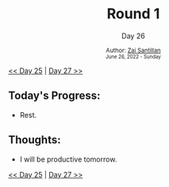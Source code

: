 <div align="center">
  <h1>Round 1</h1>
  <p>Day 26</p>
  <sub>
    Author: <a href="https://github.com/plskz" target="_blank">Zai Santillan</a>
    <br>
    <small>June 26, 2022 - Sunday</small>
  </sub>
</div>

[<< Day 25](day025.md) | [Day 27 >>](day027.md)

## Today's Progress:

- Rest.

## Thoughts:

- I will be productive tomorrow.

<!-- yet another unproductive day -->

[<< Day 25](day025.md) | [Day 27 >>](day027.md)
